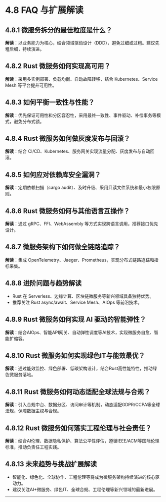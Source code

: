 # 4.8 FAQ 与扩展解读

## 4.8.1 微服务拆分的最佳粒度是什么？

**解读**：以业务能力为核心，结合领域驱动设计（DDD），避免过细或过粗。建议先粗后细，持续演进。

## 4.8.2 Rust 微服务如何实现高可用？

**解读**：采用多实例部署、负载均衡、自动故障转移，结合 Kubernetes、Service Mesh 等平台提升可用性。

## 4.8.3 如何平衡一致性与性能？

**解读**：优先保证可用性和分区容忍性，采用最终一致性、事件驱动、补偿事务等模式，避免分布式锁。

## 4.8.4 Rust 微服务如何做灰度发布与回滚？

**解读**：结合 CI/CD、Kubernetes、服务网关实现流量分配、灰度发布与自动回滚。

## 4.8.5 如何应对依赖库安全漏洞？

**解读**：定期依赖扫描（cargo audit）、及时升级、采用只读文件系统和最小权限原则。

## 4.8.6 Rust 微服务如何与其他语言互操作？

**解读**：通过 gRPC、FFI、WebAssembly 等方式实现跨语言调用，推荐接口优先设计。

## 4.8.7 微服务架构下如何做全链路追踪？

**解读**：集成 OpenTelemetry、Jaeger、Prometheus，实现分布式链路追踪和指标采集。

## 4.8.8 进阶问题与趋势解读

- Rust 在 Serverless、边缘计算、区块链微服务等新兴领域具备独特优势。
- 推荐关注 Rust async/await、Service Mesh、AIOps 等前沿技术。

## 4.8.9 Rust 微服务如何实现 AI 驱动的智能弹性？

**解读**：结合AIOps、智能API网关、自动弹性调度等AI技术，实现微服务自愈、智能扩缩容。

## 4.8.10 Rust 微服务如何实现绿色IT与能效最优？

**解读**：通过能效监控、绿色部署、低碳架构设计，结合Rust高性能特性，推动绿色微服务落地。

## 4.8.11 Rust 微服务如何动态适配全球法规与合规？

**解读**：引入合规中台、数据分区、访问审计等机制，动态适配GDPR/CCPA等全球法规，保障数据主权与合规。

## 4.8.12 Rust 微服务如何落实工程伦理与社会责任？

**解读**：结合AI伦理、数据隐私保护、算法公平性评估，遵循IEEE/ACM等国际伦理标准，推动负责任工程实践。

## 4.8.13 未来趋势与挑战扩展解读

- 智能化、绿色化、全球协作、工程伦理等将成为微服务架构持续演进的核心驱动力。
- 建议关注AI+微服务、绿色IT、全球合规、工程伦理等新兴领域的最新进展。

---
